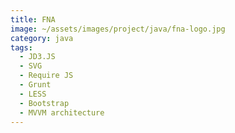 ```yaml
---
title: FNA
image: ~/assets/images/project/java/fna-logo.jpg
category: java
tags:
  - JD3.JS
  - SVG
  - Require JS
  - Grunt
  - LESS
  - Bootstrap
  - MVVM architecture
---
```

